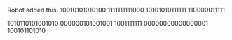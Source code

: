 Robot added this.
10010101010100
1111111111000
10101010111111
110000011111

1010110101001010
000000101001001
1001111111
00000000000000001
100101101010

